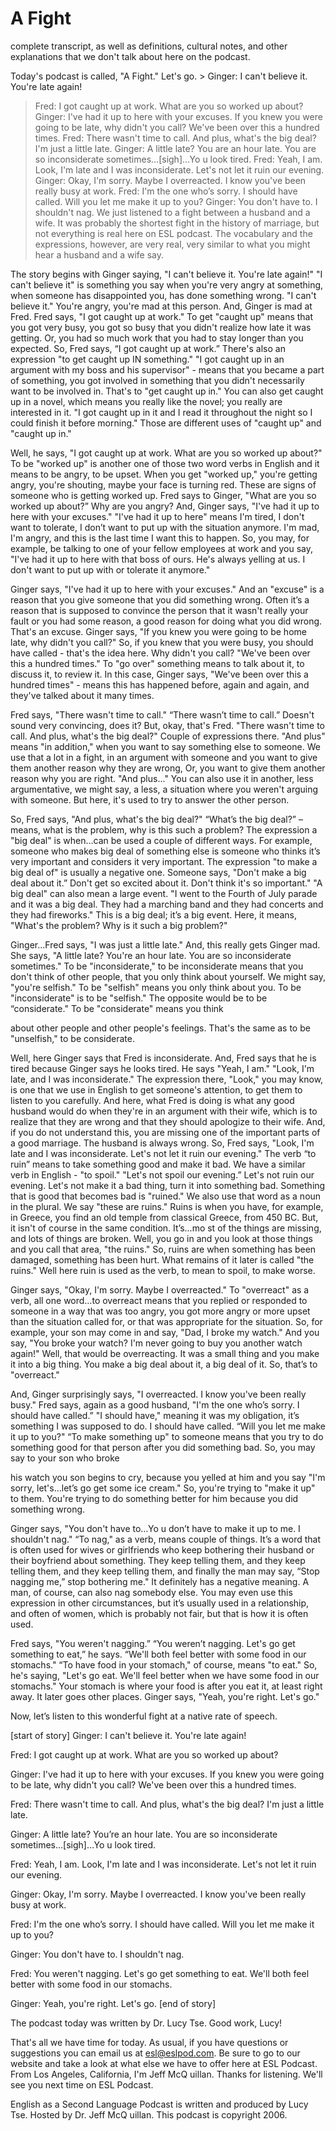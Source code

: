 # A Fight

complete transcript, as well as definitions, cultural notes, and other explanations that we don't talk about here on the podcast. 

Today's podcast is called, "A Fight." Let's go. > Ginger:  I can't believe it.  You're late again! 
> Fred:  I got caught up at work. What are you so worked up about? 
> Ginger:  I've had it up to here with your excuses. If you knew you were going to be late, why didn't you call? We've been over this a hundred times. 
> Fred:  There wasn't time to call. And plus, what's the big deal? I'm just a little late. 
> Ginger:  A little late? You are an hour late. You are so inconsiderate sometimes…[sigh]…Yo u look tired. 
> Fred:  Yeah, I am. Look, I'm late and I was inconsiderate. Let's not let it ruin our evening. 
> Ginger:  Okay, I'm sorry. Maybe I overreacted. I know you've been really busy at work. 
> Fred:  I'm the one who’s sorry. I should have called. Will you let me make it up to you? 
> Ginger:  You don't have to. I shouldn't nag. 
> We just listened to a fight between a husband and a wife. It was probably the shortest fight in the history of marriage, but not everything is real here on ESL podcast. The vocabulary and the expressions, however, are very real, very similar to what you might hear a husband and a wife say. 

The story begins with Ginger saying, "I can't believe it. You're late again!" "I can't believe it" is something you say when you're very angry at something, when someone has disappointed you, has done something wrong. "I can't believe it." You're angry, you're mad at this person. And, Ginger is mad at Fred. Fred says, "I got caught up at work." To get "caught up" means that you got very busy, you got so busy that you didn't realize how late it was getting. Or, you had so much work that you had to stay longer than you expected. So, Fred says, “I got caught up at work.” There's also an expression "to get caught up IN something." "I got caught up in an argument with my boss and his supervisor" - means that you became a part of something, you got involved in something that you didn't necessarily want to be involved in. That's to "get caught up in." You can also get caught up in a novel, which means you really like the novel; you really are interested in it. "I got caught up in it and I read it throughout the night so I could finish it before morning." Those are different uses of "caught up" and "caught up in." 

Well, he says, "I got caught up at work. What are you so worked up about?" To be "worked up" is another one of those two word verbs in English and it means to be angry, to be upset. When you get "worked up," you're getting angry, you're shouting, maybe your face is turning red. These are signs of someone who is getting worked up. Fred says to Ginger, "What are you so worked up about?” Why are you angry? And, Ginger says, "I've had it up to here with your excuses." "I've had it up to here" means I'm tired, I don't want to tolerate, I don’t want to put up with the situation anymore. I'm mad, I'm angry, and this is the last time I want this to happen. So, you may, for example, be talking to one of your fellow employees at work and you say, "I've had it up to here with that boss of ours. He's always yelling at us. I don't want to put up with or tolerate it anymore."  

 Ginger says, "I've had it up to here with your excuses." And an "excuse" is a reason that you give someone that you did something wrong. Often it’s a reason that is supposed to convince the person that it wasn't really your fault or you had some reason, a good reason for doing what you did wrong. That's an excuse. Ginger says, "If you knew you were going to be home late, why didn't you call?" So, if you knew that you were busy, you should have called - that's the idea here. Why didn't you call? "We've been over this a hundred times." To "go over" something means to talk about it, to discuss it, to review it. In this case, Ginger says, "We've been over this a hundred times" - means this has happened before, again and again, and they've talked about it many times. 

Fred says, "There wasn't time to call." “There wasn’t time to call.” Doesn't sound very convincing, does it? But, okay, that's Fred. "There wasn't time to call. And plus, what's the big deal?" Couple of expressions there. "And plus" means "in addition," when you want to say something else to someone. We use that a lot in a fight, in an argument with someone and you want to give them another reason why they are wrong, Or, you want to give them another reason why you are right. "And plus..." You can also use it in another, less argumentative, we might say, a less, a situation where you weren't arguing with someone. But here, it's used to try to answer the other person. 

So, Fred says, "And plus, what's the big deal?" “What’s the big deal?” – means, what is the problem, why is this such a problem? The expression a "big deal" is when…can be used a couple of different ways. For example, someone who makes big deal of something else is someone who thinks it’s very important and considers it very important. The expression "to make a big deal of" is usually a negative one. Someone says, "Don't make a big deal about it.” Don't get so excited about it. Don't think it's so important." "A big deal" can also mean a large event. "I went to the Fourth of July parade and it was a big deal. They had a marching band and they had concerts and they had fireworks." This is a big deal; it’s a big event. Here, it means, "What's the problem? Why is it such a big problem?" 

Ginger…Fred says, "I was just a little late." And, this really gets Ginger mad. She says, "A little late? You're an hour late. You are so inconsiderate sometimes." To be "inconsiderate," to be inconsiderate means that you don't think of other people, that you only think about yourself. We might say, "you're selfish." To be "selfish" means you only think about you. To be "inconsiderate" is to be "selfish." The opposite would be to be “considerate." To be "considerate" means you think  

 about other people and other people's feelings. That's the same as to be "unselfish," to be considerate. 

Well, here Ginger says that Fred is inconsiderate. And, Fred says that he is tired because Ginger says he looks tired. He says "Yeah, I am." "Look, I'm late, and I was inconsiderate." The expression there, "Look," you may know, is one that we use in English to get someone's attention, to get them to listen to you carefully. And here, what Fred is doing is what any good husband would do when they're in an argument with their wife, which is to realize that they are wrong and that they should apologize to their wife. And, if you do not understand this, you are missing one of the important parts of a good marriage. The husband is always wrong. So, Fred says, "Look, I'm late and I was inconsiderate. Let's not let it ruin our evening." The verb “to ruin” means to take something good and make it bad. We have a similar verb in English - "to spoil." "Let's not spoil our evening.” Let's not ruin our evening. Let's not make it a bad thing, turn it into something bad. Something that is good that becomes bad is "ruined." We also use that word as a noun in the plural. We say "these are ruins." Ruins is when you have, for example, in Greece, you find an old temple from classical Greece, from 450 BC. But, it isn't of course in the same condition. It’s…mo st of the things are missing, and lots of things are broken. Well, you go in and you look at those things and you call that area, "the ruins." So, ruins are when something has been damaged, something has been hurt. What remains of it later is called "the ruins." Well here ruin is used as the verb, to mean to spoil, to make worse. 

Ginger says, "Okay, I'm sorry. Maybe I overreacted." To "overreact" as a verb, all one word…to overreact means that you replied or responded to someone in a way that was too angry, you got more angry or more upset than the situation called for, or that was appropriate for the situation. So, for example, your son may come in and say, "Dad, I broke my watch." And you say, "You broke your watch? I'm never going to buy you another watch again!" Well, that would be overreacting. It was a small thing and you make it into a big thing. You make a big deal about it, a big deal of it. So, that’s to "overreact." 

And, Ginger surprisingly says, "I overreacted. I know you've been really busy." Fred says, again as a good husband, "I'm the one who’s sorry. I should have called.” "I should have," meaning it was my obligation, it’s something I was supposed to do. I should have called. “Will you let me make it up to you?" “To make something up" to someone means that you try to do something good for that person after you did something bad. So, you may say to your son who broke  

 his watch you son begins to cry, because you yelled at him and you say "I'm sorry, let's…let’s go get some ice cream." So, you're trying to "make it up" to them. You're trying to do something better for him because you did something wrong. 

Ginger says, "You don't have to…Yo u don’t have to make it up to me. I shouldn't nag." “To nag," as a verb, means couple of things. It’s a word that is often used for wives or girlfriends who keep bothering their husband or their boyfriend about something. They keep telling them, and they keep telling them, and they keep telling them, and finally the man may say, “Stop nagging me,” stop bothering me." It definitely has a negative meaning. A man, of course, can also nag somebody else. You may even use this expression in other circumstances, but it’s usually used in a relationship, and often of women, which is probably not fair, but that is how it is often used. 

Fred says, "You weren't nagging.”  “You weren’t nagging. Let's go get something to eat,” he says. “We'll both feel better with some food in our stomachs." “To have food in your stomach," of course, means "to eat." So, he's saying, "Let's go eat. We'll feel better when we have some food in our stomachs." Your stomach is where your food is after you eat it, at least right away. It later goes other places. Ginger says, "Yeah, you're right. Let's go." 

Now, let’s listen to this wonderful fight at a native rate of speech. 

[start of story] Ginger:  I can't believe it.  You're late again! 

Fred:  I got caught up at work. What are you so worked up about? 

Ginger:  I've had it up to here with your excuses. If you knew you were going to be late, why didn't you call? We've been over this a hundred times. 

Fred:  There wasn't time to call. And plus, what's the big deal? I'm just a little late. 

Ginger:  A little late? You’re an hour late. You are so inconsiderate sometimes…[sigh]…Yo u look tired. 

Fred:  Yeah, I am. Look, I'm late and I was inconsiderate. Let's not let it ruin our evening.  

 Ginger:  Okay, I'm sorry. Maybe I overreacted. I know you've been really busy at work. 

Fred:  I'm the one who’s sorry. I should have called. Will you let me make it up to you? 

Ginger:  You don't have to. I shouldn't nag. 

Fred:  You weren't nagging. Let's go get something to eat. We'll both feel better with some food in our stomachs. 

Ginger:  Yeah, you're right. Let's go. [end of story] 

The podcast today was written by Dr. Lucy Tse. Good work, Lucy! 

That's all we have time for today. As usual, if you have questions or suggestions you can email us at esl@eslpod.com. Be sure to go to our website and take a look at what else we have to offer here at ESL Podcast. From Los Angeles, California, I'm Jeff McQ uillan. Thanks for listening. We'll see you next time on ESL Podcast. 

English as a Second Language Podcast is written and produced by Lucy Tse. Hosted by Dr. Jeff McQ uillan. This podcast is copyright 2006.

